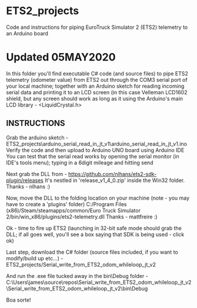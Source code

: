 # ETS2_projects
Code and instructions for piping EuroTruck Simulator 2 (ETS2) telemetry to an Arduino board

Updated 05MAY2020
=================
In this folder you'll find executable C# code (and source files) to pipe ETS2 telemetry (odometer value) from 
ETS2 out through the COM3 serial port of your local machine; together with an Arduino sketch for reading 
incoming serial data and printing it to an LCD screen (in this case Velleman LCD1602 shield, but any screen 
should work as long as it using the Arduino's main LCD library - <LiquidCrystal.h>

INSTRUCTIONS
------------
Grab the arduino sketch -
ETS2_projects\arduino_serial_read_in_jt_v1\arduino_serial_read_in_jt_v1.ino
Verify the code and then upload to Arduino UNO board using Arduino IDE
You can test that the serial read works by opening the serial monitor (in IDE's tools menu); typing in a 6digit
mileage and hitting send

Next grab the DLL from - https://github.com/nlhans/ets2-sdk-plugin/releases
It's nestled in 'release_v1_4_0.zip' inside the Win32 folder.
Thanks - nlhans :)

Now, move the DLL to the folding location on your machine (note - you may have to create a 'plugins' folder)
C:/Program Files (x86)/Steam/steamapps/common/Euro Truck Simulator 2/bin/win_x86/plugins/ets2-telemetry.dll
Thanks - mattfreire :)

Ok - time to fire up ETS2 (launching in 32-bit safe mode should grab the DLL; if all goes well, you'll see
a box saying that SDK is being used - click ok)

Last step, download the C# folder (source files included, if you want to modify/build up etc...) -
ETS2_projects/Serial_write_from_ETS2_odom_whileloop_jt_v2

And run the .exe file tucked away in the bin\Debug folder -
C:\Users\james\source\repos\Serial_write_from_ETS2_odom_whileloop_jt_v2\Serial_write_from_ETS2_odom_whileloop_jt_v2\bin\Debug

Boa sorte!
